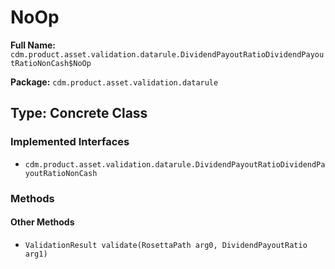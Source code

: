 # NoOp

**Full Name:** `cdm.product.asset.validation.datarule.DividendPayoutRatioDividendPayoutRatioNonCash$NoOp`

**Package:** `cdm.product.asset.validation.datarule`

## Type: Concrete Class

### Implemented Interfaces

- `cdm.product.asset.validation.datarule.DividendPayoutRatioDividendPayoutRatioNonCash`

### Methods

#### Other Methods

- `ValidationResult validate(RosettaPath arg0, DividendPayoutRatio arg1)`

